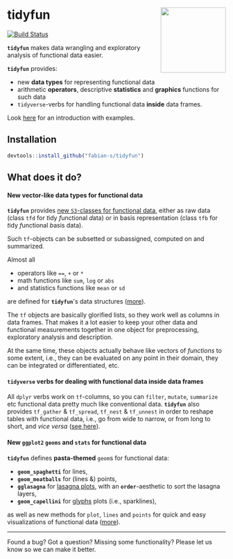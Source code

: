 
<!-- README.md is generated from README.Rmd. Please edit that file -->
tidyfun <img src="README_files/figures/tidyfun_hex.gif" align="right" height = "150" />
=======================================================================================

[![Build Status](https://travis-ci.org/fabian-s/tidyfun.svg?branch=master)](https://travis-ci.org/fabian-s/tidyfun)

**`tidyfun`** makes data wrangling and exploratory analysis of functional data easier.

**`tidyfun`** provides:

-   new **data types** for representing functional data
-   arithmetic **operators**, descriptive **statistics** and **graphics** functions for such data
-   `tidyverse`-verbs for handling functional data **inside** data frames.

Look [here](https://fabian-s.github.io/tidyfun/articles/x01_Intro.html) for an introduction with examples.

Installation
------------

``` r
devtools::install_github("fabian-s/tidyfun")
```

What does it do?
----------------

#### New vector-like data types for functional data

**`tidyfun`** provides [new `S3`-classes for functional data](https://tidyfun.github.io/tidyfun/reference/index.html#section-tf-sub-classes-constructors-converters), either as raw data (class `tfd` for *t*idy *f*unctional *d*ata) or in basis representation (class `tfb` for *t*idy *f*unctional *b*asis data).

Such `tf`-objects can be subsetted or subassigned, computed on and summarized.

Almost all

-   operators like `==`, `+` or `*`
-   math functions like `sum`, `log` or `abs`
-   and statistics functions like `mean` or `sd`

are defined for **`tidyfun`**'s data structures ([more](https://tidyfun.github.io/tidyfun/reference/index.html#section-arithmetic-logical-and-summary-functions)).

The `tf` objects are basically glorified lists, so they work well as columns in data frames. That makes it a lot easier to keep your other data and functional measurements together in one object for preprocessing, exploratory analysis and description.

At the same time, these objects actually behave like vectors of *functions* to some extent, i.e., they can be evaluated on any point in their domain, they can be integrated or differentiated, etc.

#### `tidyverse` verbs for dealing with functional data inside data frames

All `dplyr` verbs work on `tf`-columns, so you can `filter`, `mutate`, `summarize` etc functional data pretty much like conventional data.
**`tidyfun`** also provides `tf_gather` & `tf_spread`, `tf_nest` & `tf_unnest` in order to reshape tables with functional data, i.e., go from wide to narrow, or from long to short, and *vice versa* ([see here](https://fabian-s.github.io/tidyfun/articles/x02_Data_Manipulation.html)).

#### New `ggplot2` `geoms` and `stats` for functional data

**`tidyfun`** defines **pasta-themed** `geom`s for functional data:

-   **`geom_spaghetti`** for lines,
-   **`geom_meatballs`** for (lines &) points,
-   **`gglasagna`** for [lasagna plots](https://asset.jmir.pub/assets/76aeec48564abf0e6f6da8e9cd06346d.png), with an **`order`**-aesthetic to sort the lasagna layers,
-   **`geom_capellini`** for [glyphs](http://ggobi.github.io/ggally/index_files/figure-html/glyphs-basic-usage-1.png) plots (i.e., sparklines),

as well as new methods for `plot`, `lines` and `points` for quick and easy visualizations of functional data ([more](https://tidyfun.github.io/tidyfun/reference/index.html#section-visualization-display)).

------------------------------------------------------------------------

Found a bug? Got a question? Missing some functionality?
Please let us know so we can make it better.
